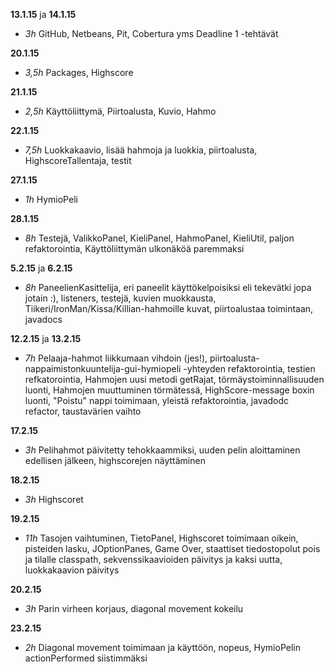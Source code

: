 **13.1.15** ja **14.1.15** 

- *3h* GitHub, Netbeans, Pit, Cobertura yms Deadline 1 -tehtävät

**20.1.15**

- *3,5h* Packages, Highscore

**21.1.15**

- *2,5h* Käyttöliittymä, Piirtoalusta, Kuvio, Hahmo

**22.1.15**

- *7,5h* Luokkakaavio, lisää hahmoja ja luokkia, piirtoalusta, HighscoreTallentaja, testit

**27.1.15**

- *1h* HymioPeli

**28.1.15**

- *8h* Testejä, ValikkoPanel, KieliPanel, HahmoPanel, KieliUtil, paljon refaktorointia, Käyttöliittymän ulkonäköä paremmaksi

**5.2.15** ja **6.2.15**

- *8h* PaneelienKasittelija, eri paneelit käyttökelpoisiksi eli tekevätki jopa jotain :), listeners, testejä, kuvien muokkausta, Tiikeri/IronMan/Kissa/Killian-hahmoille kuvat, piirtoalustaa toimintaan, javadocs

**12.2.15** ja **13.2.15**

- *7h* Pelaaja-hahmot liikkumaan vihdoin (jes!), piirtoalusta-nappaimistonkuuntelija-gui-hymiopeli -yhteyden refaktorointia, testien refkatorointia, Hahmojen uusi metodi getRajat, törmäystoiminnallisuuden luonti, Hahmojen muuttuminen törmätessä, HighScore-message boxin luonti, "Poistu" nappi toimimaan, yleistä refaktorointia, javadodc refactor, taustavärien vaihto

**17.2.15**

- *3h* Pelihahmot päivitetty tehokkaammiksi, uuden pelin aloittaminen edellisen jälkeen, highscorejen näyttäminen

**18.2.15**

- *3h* Highscoret

**19.2.15**

- *11h* Tasojen vaihtuminen, TietoPanel, Highscoret toimimaan oikein, pisteiden lasku, JOptionPanes, Game Over, staattiset tiedostopolut pois ja tilalle classpath, sekvenssikaavioiden päivitys ja kaksi uutta, luokkakaavion päivitys

**20.2.15**

- *3h* Parin virheen korjaus, diagonal movement kokeilu

**23.2.15**

- *2h* Diagonal movement toimimaan ja käyttöön, nopeus, HymioPelin actionPerformed siistimmäksi
